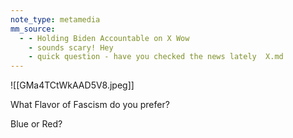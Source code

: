 ```yaml
---
note_type: metamedia
mm_source:
  - - Holding Biden Accountable on X Wow
    - sounds scary! Hey
    - quick question - have you checked the news lately  X.md
---
```


![[GMa4TCtWkAAD5V8.jpeg]]

What Flavor of Fascism do you prefer?

Blue or Red?


